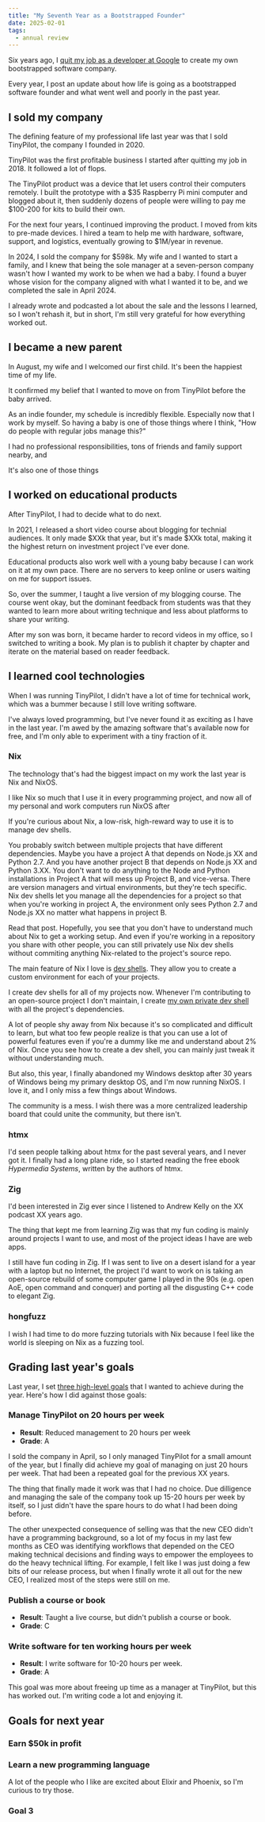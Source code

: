 ```yaml
---
title: "My Seventh Year as a Bootstrapped Founder"
date: 2025-02-01
tags:
  - annual review
---
```


Six years ago, I [quit my job as a developer at Google](/why-i-quit-google/) to create my own bootstrapped software company.

Every year, I post an update about how life is going as a bootstrapped software founder and what went well and poorly in the past year.

## I sold my company

The defining feature of my professional life last year was that I sold TinyPilot, the company I founded in 2020.

TinyPilot was the first profitable business I started after quitting my job in 2018. It followed a lot of flops.

The TinyPilot product was a device that let users control their computers remotely. I built the prototype with a $35 Raspberry Pi mini computer and blogged about it, then suddenly dozens of people were willing to pay me $100-200 for kits to build their own.

For the next four years, I continued improving the product. I moved from kits to pre-made devices. I hired a team to help me with hardware, software, support, and logistics, eventually growing to $1M/year in revenue.

In 2024, I sold the company for $598k. My wife and I wanted to start a family, and I knew that being the sole manager at a seven-person company wasn't how I wanted my work to be when we had a baby. I found a buyer whose vision for the company aligned with what I wanted it to be, and we completed the sale in April 2024.

I already wrote and podcasted a lot about the sale and the lessons I learned, so I won't rehash it, but in short, I'm still very grateful for how everything worked out.

## I became a new parent

In August, my wife and I welcomed our first child. It's been the happiest time of my life.

It confirmed my belief that I wanted to move on from TinyPilot before the baby arrived.

As an indie founder, my schedule is incredibly flexible. Especially now that I work by myself. So having a baby is one of those things where I think, "How do people with regular jobs manage this?"

I had no professional responsibilities, tons of friends and family support nearby, and

It's also one of those things

## I worked on educational products

After TinyPilot, I had to decide what to do next.

In 2021, I released a short video course about blogging for technial audiences. It only made $XXk that year, but it's made $XXk total, making it the highest return on investment project I've ever done.

Educational products also work well with a young baby because I can work on it at my own pace. There are no servers to keep online or users waiting on me for support issues.

So, over the summer, I taught a live version of my blogging course. The course went okay, but the dominant feedback from students was that they wanted to learn more about writing technique and less about platforms to share your writing.

After my son was born, it became harder to record videos in my office, so I switched to writing a book. My plan is to publish it chapter by chapter and iterate on the material based on reader feedback.

## I learned cool technologies

When I was running TinyPilot, I didn't have a lot of time for technical work, which was a bummer because I still love writing software.

I've always loved programming, but I've never found it as exciting as I have in the last year. I'm awed by the amazing software that's available now for free, and I'm only able to experiment with a tiny fraction of it.

### Nix

The technology that's had the biggest impact on my work the last year is Nix and NixOS.

I like Nix so much that I use it in every programming project, and now all of my personal and work computers run NixOS after

If you're curious about Nix, a low-risk, high-reward way to use it is to manage dev shells.

You probably switch between multiple projects that have different dependencies. Maybe you have a project A that depends on Node.js XX and Python 2.7. And you have another project B that depends on Node.js XX and Python 3.XX. You don't want to do anything to the Node and Python installations in Project A that will mess up Project B, and vice-versa. There are version managers and virtual environments, but they're tech specific. Nix dev shells let you manage all the dependencies for a project so that when you're working in project A, the environment only sees Python 2.7 and Node.js XX no matter what happens in project B.

Read that post. Hopefully, you see that you don't have to understand much about Nix to get a working setup. And even if you're working in a repository you share with other people, you can still privately use Nix dev shells without commiting anything Nix-related to the project's source repo.

The main feature of Nix I love is [dev shells](/notes/nix-dev-environment/). They allow you to create a custom environment for each of your projects.

I create dev shells for all of my projects now. Whenever I'm contributing to an open-source project I don't maintain, I create [my own private dev shell](/notes/use-nix-flake-without-git/) with all the project's dependencies.

A lot of people shy away from Nix because it's so complicated and difficult to learn, but what too few people realize is that you can use a lot of powerful features even if you're a dummy like me and understand about 2% of Nix. Once you see how to create a dev shell, you can mainly just tweak it without understanding much.

But also, this year, I finally abandoned my Windows desktop after 30 years of Windows being my primary desktop OS, and I'm now running NixOS. I love it, and I only miss a few things about Windows.

The community is a mess. I wish there was a more centralized leadership board that could unite the community, but there isn't.

### htmx

I'd seen people talking about htmx for the past several years, and I never got it. I finally had a long plane ride, so I started reading the free ebook _Hypermedia Systems_, written by the authors of htmx.

### Zig

I'd been interested in Zig ever since I listened to Andrew Kelly on the XX podcast XX years ago.

The thing that kept me from learning Zig was that my fun coding is mainly around projects I want to use, and most of the project ideas I have are web apps.

I still have fun coding in Zig. If I was sent to live on a desert island for a year with a laptop but no Internet, the project I'd want to work on is taking an open-source rebuild of some computer game I played in the 90s (e.g. open AoE, open command and conquer) and porting all the disgusting C++ code to elegant Zig.

### hongfuzz

I wish I had time to do more fuzzing tutorials with Nix because I feel like the world is sleeping on Nix as a fuzzing tool.

## Grading last year's goals

Last year, I set [three high-level goals](/solo-developer-year-6/#goals-for-year-seven) that I wanted to achieve during the year. Here's how I did against those goals:

### Manage TinyPilot on 20 hours per week

- **Result**: Reduced management to 20 hours per week
- **Grade**: A

I sold the company in April, so I only managed TinyPilot for a small amount of the year, but I finally did achieve my goal of managing on just 20 hours per week. That had been a repeated goal for the previous XX years.

The thing that finally made it work was that I had no choice. Due dilligence and managing the sale of the company took up 15-20 hours per week by itself, so I just didn't have the spare hours to do what I had been doing before.

The other unexpected consequence of selling was that the new CEO didn't have a programming background, so a lot of my focus in my last few months as CEO was identifying workflows that depended on the CEO making technical decisions and finding ways to empower the employees to do the heavy technical lifting. For example, I felt like I was just doing a few bits of our release process, but when I finally wrote it all out for the new CEO, I realized most of the steps were still on me.

### Publish a course or book

- **Result**: Taught a live course, but didn't publish a course or book.
- **Grade**: C

### Write software for ten working hours per week

- **Result**: I write software for 10-20 hours per week.
- **Grade**: A

This goal was more about freeing up time as a manager at TinyPilot, but this has worked out. I'm writing code a lot and enjoying it.

## Goals for next year

### Earn $50k in profit

### Learn a new programming language

A lot of the people who I like are excited about Elixir and Phoenix, so I'm curious to try those.

### Goal 3
